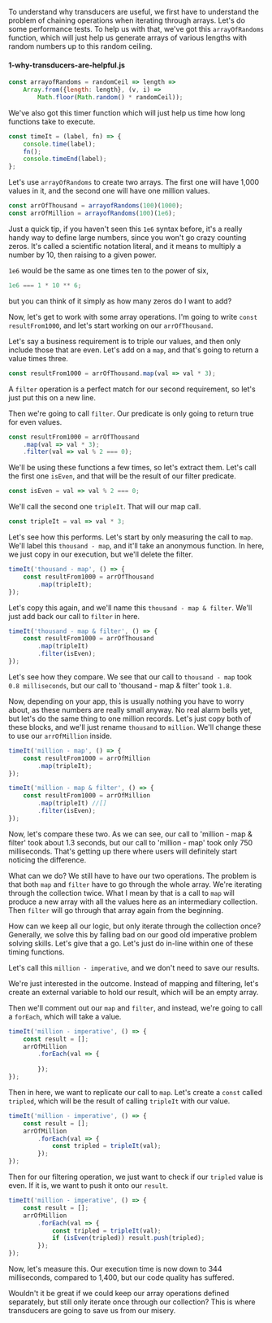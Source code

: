 To understand why transducers are useful, we first have to understand the problem of chaining operations when iterating through arrays. Let's do some performance tests. To help us with that, we've got this `arrayOfRandoms` function, which will just help us generate arrays of various lengths with random numbers up to this random ceiling.

#### 1-why-transducers-are-helpful.js
```javascript
const arrayofRandoms = randomCeil => length =>
    Array.from({length: length}, (v, i) =>
        Math.floor(Math.random() * randomCeil));
```

We've also got this timer function which will just help us time how long functions take to execute. 

```javascript
const timeIt = (label, fn) => {
    console.time(label);
    fn();
    console.timeEnd(label);
};
```
Let's use `arrayOfRandoms` to create two arrays. The first one will have 1,000 values in it, and the second one will have one million values.

```javascript
const arrOfThousand = arrayofRandoms(100)(1000);
const arrOfMillion = arrayofRandoms(100)(1e6);
```

Just a quick tip, if you haven't seen this `1e6` syntax before, it's a really handy way to define large numbers, since you won't go crazy counting zeros. It's called a scientific notation literal, and it means to multiply a number by 10, then raising to a given power.

`1e6` would be the same as one times ten to the power of six,

```javascript
1e6 === 1 * 10 ** 6;
```

but you can think of it simply as how many zeros do I want to add? 

Now, let's get to work with some array operations. I'm going to write `const resultFrom1000`, and let's start working on our `arrOfThousand`.

Let's say a business requirement is to triple our values, and then only include those that are even. Let's add on a `map`, and that's going to return a value times three. 

```javascript
const resultFrom1000 = arrOfThousand.map(val => val * 3);
```

A `filter` operation is a perfect match for our second requirement, so let's just put this on a new line.

Then we're going to call `filter`. Our predicate is only going to return true for even values. 

```javascript
const resultFrom1000 = arrOfThousand
    .map(val => val * 3);
    .filter(val => val % 2 === 0);
```

We'll be using these functions a few times, so let's extract them. Let's call the first one `isEven`, and that will be the result of our filter predicate. 

```javascript
const isEven = val => val % 2 === 0;
```
We'll call the second one `tripleIt`. That will our map call.

```javascript
const tripleIt = val => val * 3;
```

Let's see how this performs. Let's start by only measuring the call to `map`. We'll label this `thousand - map`, and it'll take an anonymous function. In here, we just copy in our execution, but we'll delete the filter.

```javascript
timeIt('thousand - map', () => {
    const resultFrom1000 = arrOfThousand
        .map(tripleIt);
});
```

Let's copy this again, and we'll name this `thousand - map & filter`. We'll just add back our call to `filter` in here. 

```javascript
timeIt('thousand - map & filter', () => {
    const resultFrom1000 = arrOfThousand
        .map(tripleIt)
        .filter(isEven);
});
```

Let's see how they compare. We see that our call to `thousand - map` took `0.8 milliseconds`, but our call to 'thousand - map & filter' took `1.8`.

Now, depending on your app, this is usually nothing you have to worry about, as these numbers are really small anyway. No real alarm bells yet, but let's do the same thing to one million records. Let's just copy both of these blocks, and we'll just rename `thousand` to `million`. We'll change these to use our `arrOfMillion` inside.

```javascript
timeIt('million - map', () => {
    const resultFrom1000 = arrOfMillion
        .map(tripleIt);
});

timeIt('million - map & filter', () => {
    const resultFrom1000 = arrOfMillion
        .map(tripleIt) //[]
        .filter(isEven);
});
```

Now, let's compare these two. As we can see, our call to 'million - map & filter' took about 1.3 seconds, but our call to 'million - map' took only 750 milliseconds. That's getting up there where users will definitely start noticing the difference.

What can we do? We still have to have our two operations. The problem is that both `map` and `filter` have to go through the whole array. We're iterating through the collection twice. What I mean by that is a call to `map` will produce a new array with all the values here as an intermediary collection. Then `filter` will go through that array again from the beginning.

How can we keep all our logic, but only iterate through the collection once? Generally, we solve this by falling bad on our good old imperative problem solving skills. Let's give that a go. Let's just do in-line within one of these timing functions.

Let's call this `million - imperative`, and we don't need to save our results. 

We're just interested in the outcome. Instead of mapping and filtering, let's create an external variable to hold our result, which will be an empty array.

Then we'll comment out our `map` and `filter`, and instead, we're going to call a `forEach`, which will take a value. 

```javascript
timeIt('million - imperative', () => {
    const result = [];
    arrOfMillion
        .forEach(val => {
         
        });
});
```

Then in here, we want to replicate our call to `map`. Let's create a `const` called `tripled`, which will be the result of calling `tripleIt` with our value.

```javascript
timeIt('million - imperative', () => {
    const result = [];
    arrOfMillion
        .forEach(val => {
            const tripled = tripleIt(val);
        });
});
```

Then for our filtering operation, we just want to check if our `tripled` value is even. If it is, we want to push it onto our `result`. 

```javascript
timeIt('million - imperative', () => {
    const result = [];
    arrOfMillion
        .forEach(val => {
            const tripled = tripleIt(val);
            if (isEven(tripled)) result.push(tripled);
        });
});
```

Now, let's measure this. Our execution time is now down to 344 milliseconds, compared to 1,400, but our code quality has suffered.

Wouldn't it be great if we could keep our array operations defined separately, but still only iterate once through our collection? This is where transducers are going to save us from our misery.